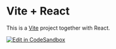 # Vite + React

This is a [Vite](https://vitejs.dev) project together with React.

[![Edit in CodeSandbox](https://assets.codesandbox.io/github/button-edit-lime.svg)](https://codesandbox.io/p/github/vaibhav-kona/faq/main?file=%2FREADME.md&layout=%257B%2522activeFilepath%2522%253A%2522%252FREADME.md%2522%252C%2522openFiles%2522%253A%255B%2522%252FREADME.md%2522%255D%252C%2522sidebarPanel%2522%253A%2522EXPLORER%2522%252C%2522gitSidebarPanel%2522%253A%2522COMMIT%2522%252C%2522fullScreenDevtools%2522%253Afalse%252C%2522rootPanelGroup%2522%253A%257B%2522type%2522%253A%2522PANEL_GROUP%2522%252C%2522panels%2522%253A%255B%257B%2522type%2522%253A%2522PANEL%2522%252C%2522panelType%2522%253A%2522TABS%2522%252C%2522id%2522%253A%2522clgv52r9p00he2a6d6uhetllw%2522%257D%255D%252C%2522direction%2522%253A%2522vertical%2522%252C%2522id%2522%253A%2522DEVTOOLS_PANELS%2522%252C%2522sizes%2522%253A%255B100%255D%257D%252C%2522tabbedPanels%2522%253A%257B%2522clgv52r9p00he2a6d6uhetllw%2522%253A%257B%2522id%2522%253A%2522clgv52r9p00he2a6d6uhetllw%2522%252C%2522activeTabId%2522%253A%2522clgv52sqp00mz2a6du5gxrlo7%2522%252C%2522tabs%2522%253A%255B%257B%2522id%2522%253A%2522clgv52r9p00hd2a6dkmrdtdvs%2522%252C%2522type%2522%253A%2522TASK_LOG%2522%252C%2522taskId%2522%253A%2522dev%2522%257D%252C%257B%2522type%2522%253A%2522TASK_PORT%2522%252C%2522taskId%2522%253A%2522dev%2522%252C%2522port%2522%253A5173%252C%2522id%2522%253A%2522clgv52sqp00mz2a6du5gxrlo7%2522%252C%2522path%2522%253A%2522%252F%2522%257D%255D%257D%257D%252C%2522showSidebar%2522%253Atrue%252C%2522showDevtools%2522%253Atrue%252C%2522sidebarPanelSize%2522%253A15%252C%2522editorPanelSize%2522%253A48.14814814814815%252C%2522devtoolsPanelSize%2522%253A35%257D)

